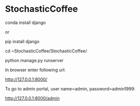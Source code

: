 # StochasticCoffee

conda install django

or

pip install django

cd ~StochasticCoffee/StochasticCoffee/

python manage.py runserver

In browser enter following url:

http://127.0.0.1:8000/

To go to admin portal, user name=admin, password=admin1999:

http://127.0.0.1:8000/admin
